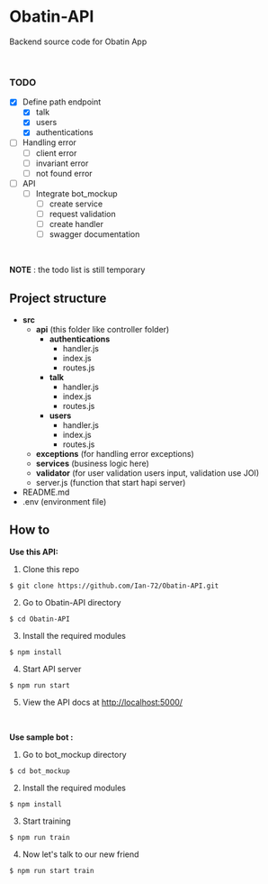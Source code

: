# Obatin-API
Backend source code for Obatin App

&nbsp;

### TODO
- [x] Define path endpoint
  - [x] talk
  - [x] users
  - [x] authentications
- [ ] Handling error
  - [ ] client error
  - [ ] invariant error
  - [ ] not found error
- [ ] API
  - [ ] Integrate bot_mockup
    - [ ] create service
    - [ ] request validation
    - [ ] create handler
    - [ ] swagger documentation

&nbsp;

**NOTE** : the todo list is still temporary
## Project structure 

* **src**
  * **api** (this folder like controller folder)
    * **authentications**
      * handler.js
      * index.js
      * routes.js
    * **talk**
      * handler.js
      * index.js
      * routes.js
    * **users**
      * handler.js
      * index.js
      * routes.js
  * **exceptions** (for handling error exceptions)
  * **services** (business logic here)
  * **validator** (for user validation users input, validation use JOI)
  * server.js (function that start hapi server)
* README.md
* .env (environment file)

## How to

**Use this API:** 
1) Clone this repo
```
$ git clone https://github.com/Ian-72/Obatin-API.git
```

2) Go to Obatin-API directory
```
$ cd Obatin-API
```

3) Install the required modules
```
$ npm install
```

4) Start API server
```
$ npm run start
```

5) View the API docs at
[http://localhost:5000/](http://localhost:5000/)

&nbsp;

**Use sample bot :**

1) Go to bot_mockup directory
```
$ cd bot_mockup
```

2) Install the required modules
```
$ npm install
```

3) Start training
```
$ npm run train
```

4) Now let's talk to our new friend
```
$ npm run start train
```